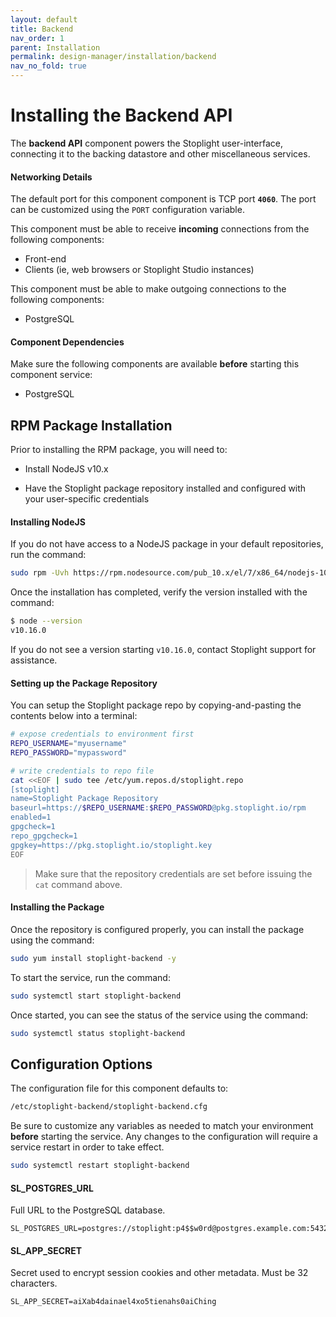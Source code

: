 ```yaml
---
layout: default
title: Backend
nav_order: 1
parent: Installation
permalink: design-manager/installation/backend
nav_no_fold: true
---
```


# Installing the Backend API

The **backend API** component powers the Stoplight user-interface, connecting
it to the backing datastore and other miscellaneous services.

#### Networking Details

The default port for this component component is TCP port **`4060`**. The port can be
customized using the `PORT` configuration variable.

This component must be able to receive **incoming** connections from the
following components:

- Front-end
- Clients (ie, web browsers or Stoplight Studio instances)

This component must be able to make outgoing connections to the following
components:

- PostgreSQL

#### Component Dependencies

Make sure the following components are available **before** starting this
component service:

- PostgreSQL

## RPM Package Installation

Prior to installing the RPM package, you will need to:

- Install NodeJS v10.x

- Have the Stoplight package repository installed and configured with your
  user-specific credentials

#### Installing NodeJS

If you do not have access to a NodeJS package in your default repositories, run the command:

```bash
sudo rpm -Uvh https://rpm.nodesource.com/pub_10.x/el/7/x86_64/nodejs-10.16.0-1nodesource.x86_64.rpm
```

Once the installation has completed, verify the version installed with the command:

```bash
$ node --version
v10.16.0
```

If you do not see a version starting `v10.16.0`, contact Stoplight support for assistance.

#### Setting up the Package Repository

You can setup the Stoplight package repo by copying-and-pasting the contents
below into a terminal:

```bash
# expose credentials to environment first
REPO_USERNAME="myusername"
REPO_PASSWORD="mypassword"

# write credentials to repo file
cat <<EOF | sudo tee /etc/yum.repos.d/stoplight.repo
[stoplight]
name=Stoplight Package Repository
baseurl=https://$REPO_USERNAME:$REPO_PASSWORD@pkg.stoplight.io/rpm
enabled=1
gpgcheck=1
repo_gpgcheck=1
gpgkey=https://pkg.stoplight.io/stoplight.key
EOF
```

> Make sure that the repository credentials are set before issuing the `cat` command above.

#### Installing the Package

Once the repository is configured properly, you can install the package using
the command:

```bash
sudo yum install stoplight-backend -y
```

To start the service, run the command:

```bash
sudo systemctl start stoplight-backend
```

Once started, you can see the status of the service using the command:

```bash
sudo systemctl status stoplight-backend
```

## Configuration Options

The configuration file for this component defaults to:

```bash
/etc/stoplight-backend/stoplight-backend.cfg
```

Be sure to customize any variables as needed to match your environment
**before** starting the service. Any changes to the configuration will require a
service restart in order to take effect.

```bash
sudo systemctl restart stoplight-backend
```

#### SL_POSTGRES_URL

Full URL to the PostgreSQL database.

```
SL_POSTGRES_URL=postgres://stoplight:p4$$w0rd@postgres.example.com:5432/stoplight
```

#### SL_APP_SECRET

Secret used to encrypt session cookies and other metadata. Must be 32
characters.

```
SL_APP_SECRET=aiXab4dainael4xo5tienahs0aiChing
```
